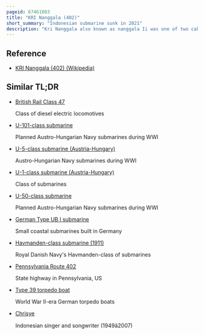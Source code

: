 ```yaml
---
pageid: 67461003
title: "KRI Nanggala (402)"
short_summary: "Indonesian submarine sunk in 2021"
description: "Kri Nanggala also known as nanggala Ii was one of two cakra-class diesel-electric Attack Submarines type 2091300 of the indonesian Navy."
---
```


## Reference

- [KRI Nanggala (402) (Wikipedia)](https://en.wikipedia.org/?curid=67461003)

## Similar TL;DR

- [British Rail Class 47](/tldr/en/british-rail-class-47)

  Class of diesel electric locomotives

- [U-101-class submarine](/tldr/en/u-101-class-submarine)

  Planned Austro-Hungarian Navy submarines during WWI

- [U-5-class submarine (Austria-Hungary)](/tldr/en/u-5-class-submarine-austria-hungary)

  Austro-Hungarian Navy submarines during WWI

- [U-1-class submarine (Austria-Hungary)](/tldr/en/u-1-class-submarine-austria-hungary)

  Class of submarines

- [U-50-class submarine](/tldr/en/u-50-class-submarine)

  Planned Austro-Hungarian Navy submarines during WWI

- [German Type UB I submarine](/tldr/en/german-type-ub-i-submarine)

  Small coastal submarines built in Germany

- [Havmanden-class submarine (1911)](/tldr/en/havmanden-class-submarine-1911)

  Royal Danish Navy's Havmanden-class of submarines

- [Pennsylvania Route 402](/tldr/en/pennsylvania-route-402)

  State highway in Pennsylvania, US

- [Type 39 torpedo boat](/tldr/en/type-39-torpedo-boat)

  World War II-era German torpedo boats

- [Chrisye](/tldr/en/chrisye)

  Indonesian singer and songwriter (1949â2007)
